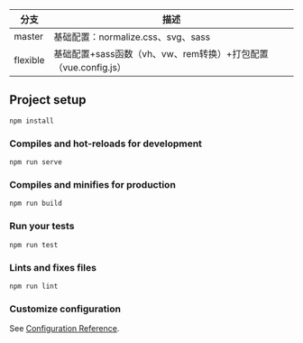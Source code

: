 |分支|描述|
|--|--|
|master|基础配置：normalize.css、svg、sass|
|flexible|基础配置+sass函数（vh、vw、rem转换）+打包配置（vue.config.js）|

## Project setup
```
npm install
```

### Compiles and hot-reloads for development
```
npm run serve
```

### Compiles and minifies for production
```
npm run build
```

### Run your tests
```
npm run test
```

### Lints and fixes files
```
npm run lint
```

### Customize configuration
See [Configuration Reference](https://cli.vuejs.org/config/).

